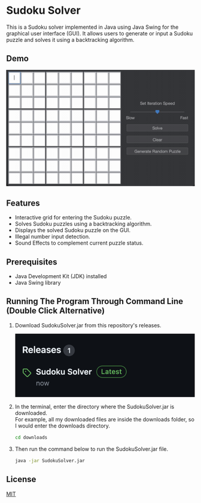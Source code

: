 
# Sudoku Solver

This is a Sudoku solver implemented in Java using Java Swing for the graphical user interface (GUI). It allows users to generate or input a Sudoku puzzle and solves it using a backtracking algorithm.


## Demo

<img src="Public/SudokuSolverDemo.gif" alt="Screenshot">


## Features

- Interactive grid for entering the Sudoku puzzle.
- Solves Sudoku puzzles using a backtracking algorithm.
- Displays the solved Sudoku puzzle on the GUI.
- Illegal number input detection.
- Sound Effects to complement current puzzle status.


## Prerequisites

- Java Development Kit (JDK) installed
- Java Swing library

## Running The Program Through Command Line (Double Click Alternative)

1. Download SudokuSolver.jar from this repository's releases. <br/>

   <a href="https://github.com/SyntaxWarrior30/SudokuSolver/releases/tag/v1.0.0"><img src="Public/RepoReleases.png" alt="Screenshot"><a/>

2. In the terminal, enter the directory where the SudokuSolver.jar is downloaded. <br/>
   For example, all my downloaded files are inside the downloads folder, so I would enter the downloads directory.
    ``` bash
    cd downloads
    ```
3. Then run the command below to run the SudokuSolver.jar file.
    ``` bash
    java -jar SudokuSolver.jar
    ```


## License

[MIT](https://choosealicense.com/licenses/mit/)


